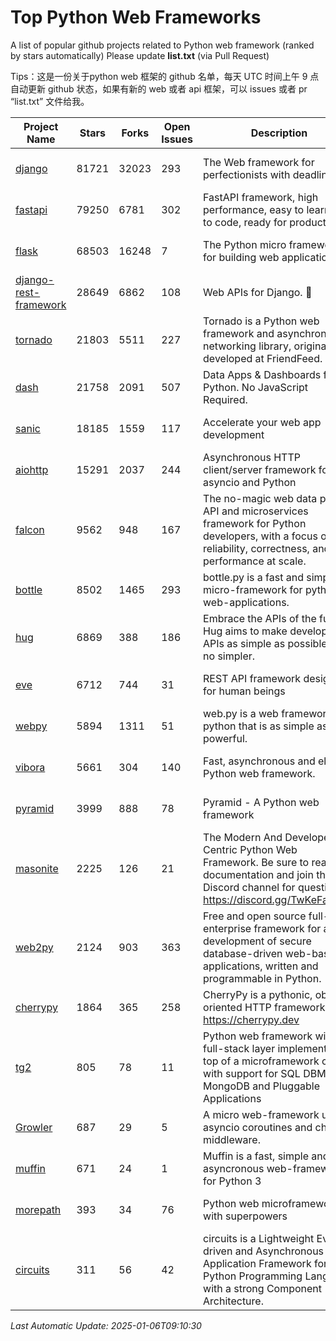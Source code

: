 # Top Python Web Frameworks
A list of popular github projects related to Python web framework (ranked by stars automatically)
Please update **list.txt** (via Pull Request)

Tips：这是一份关于python web 框架的 github 名单，每天 UTC 时间上午 9 点自动更新 github 状态，如果有新的 web 或者 api 框架，可以 issues 或者 pr “list.txt” 文件给我。

| Project Name | Stars | Forks | Open Issues | Description | Last Commit |
| ------------ | ----- | ----- | ----------- | ----------- | ----------- |
| [django](https://github.com/django/django) | 81721 | 32023 | 293 | The Web framework for perfectionists with deadlines. | 2025-01-06 09:08:32 |
| [fastapi](https://github.com/fastapi/fastapi) | 79250 | 6781 | 302 | FastAPI framework, high performance, easy to learn, fast to code, ready for production | 2025-01-05 14:45:08 |
| [flask](https://github.com/pallets/flask) | 68503 | 16248 | 7 | The Python micro framework for building web applications. | 2025-01-05 17:10:00 |
| [django-rest-framework](https://github.com/encode/django-rest-framework) | 28649 | 6862 | 108 | Web APIs for Django. 🎸 | 2024-12-28 10:22:21 |
| [tornado](https://github.com/tornadoweb/tornado) | 21803 | 5511 | 227 | Tornado is a Python web framework and asynchronous networking library, originally developed at FriendFeed. | 2024-12-05 21:34:29 |
| [dash](https://github.com/plotly/dash) | 21758 | 2091 | 507 | Data Apps & Dashboards for Python. No JavaScript Required. | 2024-12-11 17:57:01 |
| [sanic](https://github.com/sanic-org/sanic) | 18185 | 1559 | 117 |  Accelerate your web app development  | Build fast. Run fast. | 2025-01-02 10:26:42 |
| [aiohttp](https://github.com/aio-libs/aiohttp) | 15291 | 2037 | 244 | Asynchronous HTTP client/server framework for asyncio and Python | 2025-01-03 11:11:50 |
| [falcon](https://github.com/falconry/falcon) | 9562 | 948 | 167 | The no-magic web data plane API and microservices framework for Python developers, with a focus on reliability, correctness, and performance at scale. | 2025-01-02 17:06:23 |
| [bottle](https://github.com/bottlepy/bottle) | 8502 | 1465 | 293 | bottle.py is a fast and simple micro-framework for python web-applications. | 2024-12-06 16:42:00 |
| [hug](https://github.com/hugapi/hug) | 6869 | 388 | 186 | Embrace the APIs of the future. Hug aims to make developing APIs as simple as possible, but no simpler. | 2023-06-30 13:14:01 |
| [eve](https://github.com/pyeve/eve) | 6712 | 744 | 31 | REST API framework designed for human beings | 2024-10-15 07:27:56 |
| [webpy](https://github.com/webpy/webpy) | 5894 | 1311 | 51 | web.py is a web framework for python that is as simple as it is powerful.  | 2024-04-30 12:34:33 |
| [vibora](https://github.com/vibora-io/vibora) | 5661 | 304 | 140 | Fast, asynchronous and elegant Python web framework. | 2019-02-11 10:54:12 |
| [pyramid](https://github.com/Pylons/pyramid) | 3999 | 888 | 78 | Pyramid - A Python web framework | 2024-12-20 23:21:35 |
| [masonite](https://github.com/MasoniteFramework/masonite) | 2225 | 126 | 21 | The Modern And Developer Centric Python Web Framework. Be sure to read the documentation and join the Discord channel for questions: https://discord.gg/TwKeFahmPZ | 2024-10-31 12:26:43 |
| [web2py](https://github.com/web2py/web2py) | 2124 | 903 | 363 | Free and open source full-stack enterprise framework for agile development of secure database-driven web-based applications, written and programmable in Python. | 2024-12-28 22:25:14 |
| [cherrypy](https://github.com/cherrypy/cherrypy) | 1864 | 365 | 258 | CherryPy is a pythonic, object-oriented HTTP framework.      https://cherrypy.dev | 2024-12-23 21:20:04 |
| [tg2](https://github.com/TurboGears/tg2) | 805 | 78 | 11 | Python web framework with full-stack layer implemented on top of a microframework core with support for SQL DBMS, MongoDB and Pluggable Applications | 2024-03-25 21:31:11 |
| [Growler](https://github.com/pyGrowler/Growler) | 687 | 29 | 5 | A micro web-framework using asyncio coroutines and chained middleware. | 2020-03-08 07:51:41 |
| [muffin](https://github.com/klen/muffin) | 671 | 24 | 1 | Muffin is a fast, simple and asyncronous web-framework for Python 3 | 2024-07-31 16:33:31 |
| [morepath](https://github.com/morepath/morepath) | 393 | 34 | 76 | Python web microframework with superpowers | 2022-05-29 18:09:39 |
| [circuits](https://github.com/circuits/circuits) | 311 | 56 | 42 | circuits is a Lightweight Event driven and Asynchronous Application Framework for the Python Programming Language with a strong Component Architecture. | 2024-04-03 22:38:28 |

*Last Automatic Update: 2025-01-06T09:10:30*